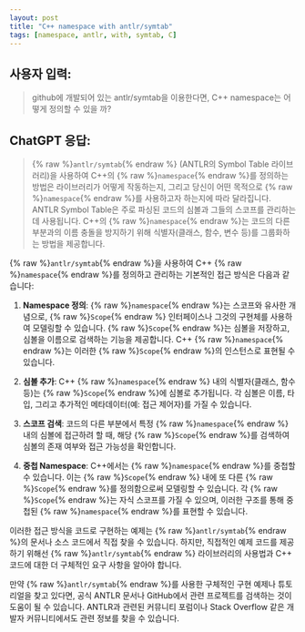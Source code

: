 ```yaml
---
layout: post
title: "C++ namespace with antlr/symtab"
tags: [namespace, antlr, with, symtab, C]
---
```


## 사용자 입력:
> github에 개발되어 있는 antlr/symtab을 이용한다면, C++ namespace는 어떻게 정의할 수 있을 까?

## ChatGPT 응답:
> {% raw %}`antlr/symtab`{% endraw %} (ANTLR의 Symbol Table 라이브러리)을 사용하여 C++의 {% raw %}`namespace`{% endraw %}를 정의하는 방법은 라이브러리가 어떻게 작동하는지, 그리고 당신이 어떤 목적으로 {% raw %}`namespace`{% endraw %}를 사용하고자 하는지에 따라 달라집니다. ANTLR Symbol Table은 주로 파싱된 코드의 심볼과 그들의 스코프를 관리하는 데 사용됩니다. C++의 {% raw %}`namespace`{% endraw %}는 코드의 다른 부분과의 이름 충돌을 방지하기 위해 식별자(클래스, 함수, 변수 등)를 그룹화하는 방법을 제공합니다.

{% raw %}`antlr/symtab`{% endraw %}을 사용하여 C++ {% raw %}`namespace`{% endraw %}를 정의하고 관리하는 기본적인 접근 방식은 다음과 같습니다:

1. **Namespace 정의**: {% raw %}`namespace`{% endraw %}는 스코프와 유사한 개념으로, {% raw %}`Scope`{% endraw %} 인터페이스나 그것의 구현체를 사용하여 모델링할 수 있습니다. {% raw %}`Scope`{% endraw %}는 심볼을 저장하고, 심볼을 이름으로 검색하는 기능을 제공합니다. C++ {% raw %}`namespace`{% endraw %}는 이러한 {% raw %}`Scope`{% endraw %}의 인스턴스로 표현될 수 있습니다.

2. **심볼 추가**: C++ {% raw %}`namespace`{% endraw %} 내의 식별자(클래스, 함수 등)는 {% raw %}`Scope`{% endraw %}에 심볼로 추가됩니다. 각 심볼은 이름, 타입, 그리고 추가적인 메타데이터(예: 접근 제어자)를 가질 수 있습니다.

3. **스코프 검색**: 코드의 다른 부분에서 특정 {% raw %}`namespace`{% endraw %} 내의 심볼에 접근하려 할 때, 해당 {% raw %}`Scope`{% endraw %}를 검색하여 심볼의 존재 여부와 접근 가능성을 확인합니다.

4. **중첩 Namespace**: C++에서는 {% raw %}`namespace`{% endraw %}를 중첩할 수 있습니다. 이는 {% raw %}`Scope`{% endraw %} 내에 또 다른 {% raw %}`Scope`{% endraw %}를 정의함으로써 모델링할 수 있습니다. 각 {% raw %}`Scope`{% endraw %}는 자식 스코프를 가질 수 있으며, 이러한 구조를 통해 중첩된 {% raw %}`namespace`{% endraw %}를 표현할 수 있습니다.

이러한 접근 방식을 코드로 구현하는 예제는 {% raw %}`antlr/symtab`{% endraw %}의 문서나 소스 코드에서 직접 찾을 수 있습니다. 하지만, 직접적인 예제 코드를 제공하기 위해선 {% raw %}`antlr/symtab`{% endraw %} 라이브러리의 사용법과 C++ 코드에 대한 더 구체적인 요구 사항을 알아야 합니다.

만약 {% raw %}`antlr/symtab`{% endraw %}를 사용한 구체적인 구현 예제나 튜토리얼을 찾고 있다면, 공식 ANTLR 문서나 GitHub에서 관련 프로젝트를 검색하는 것이 도움이 될 수 있습니다. ANTLR과 관련된 커뮤니티 포럼이나 Stack Overflow 같은 개발자 커뮤니티에서도 관련 정보를 찾을 수 있습니다.

